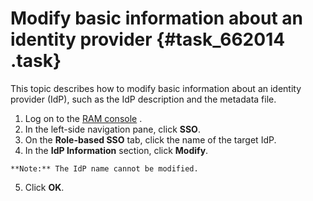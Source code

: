 # Modify basic information about an identity provider {#task_662014 .task}

This topic describes how to modify basic information about an identity provider \(IdP\), such as the IdP description and the metadata file.

1.   Log on to the [RAM console](https://ram.console.aliyun.com/) . 
2.   In the left-side navigation pane, click **SSO**. 
3.   On the **Role-based SSO** tab, click the name of the target IdP. 
4.   In the **IdP Information** section, click **Modify**. 

    **Note:** The IdP name cannot be modified.

5.   Click **OK**. 

